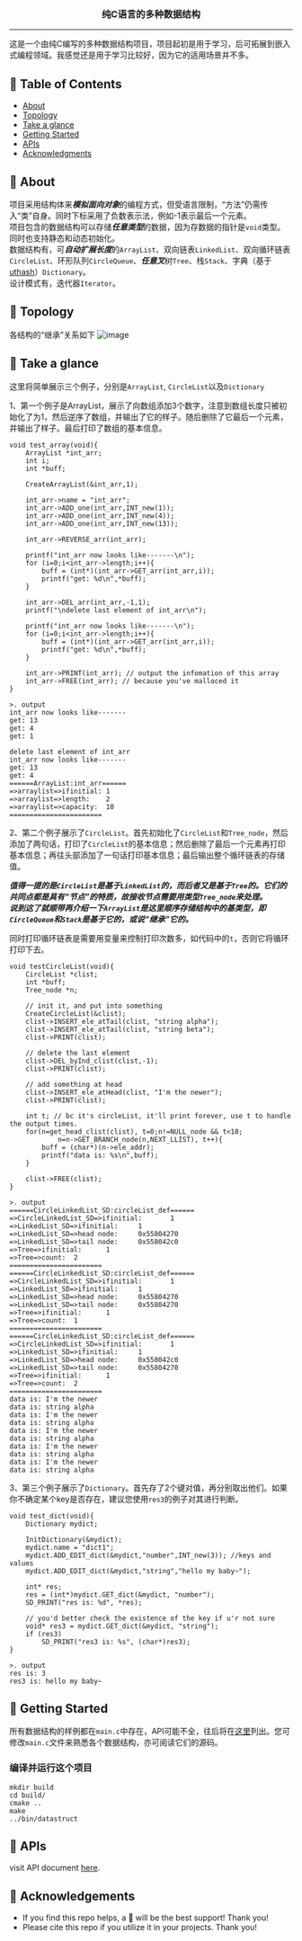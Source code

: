 
<h3 align="center">纯C语言的多种数据结构</h3>


---

<p align="left"> 这是一个由纯C编写的多种数据结构项目，项目起初是用于学习，后可拓展到嵌入式编程领域。我感觉还是用于学习比较好，因为它的适用场景并不多。
    <br> 
</p>

## 📝 Table of Contents

- [About](#about)
- [Topology](#topology)
- [Take a glance](#take_a_glance)
- [Getting Started](#getting_started)
- [APIs](#APIs)
- [Acknowledgments](#acknowledgement)

## 🧐 About <a name = "about"></a>

项目采用结构体来***模拟面向对象***的编程方式，但受语言限制，“方法”仍需传入“类”自身。同时下标采用了负数表示法，例如-1表示最后一个元素。<br>
项目包含的数据结构可以存储***任意类型***的数据，因为存数据的指针是`void`类型。同时也支持静态和动态初始化。<br>
数据结构有，可***自动扩展长度***的`ArrayList`、双向链表`LinkedList`、双向循环链表`CircleList`、环形队列`CircleQueue`、***任意叉***树`Tree`、栈`Stack`、字典（基于<a href="https://troydhanson.github.io/uthash/">uthash</a>）`Dictionary`。 <br>
设计模式有，迭代器`Iterator`。

## 🔭 Topology <a name = "topology"></a>

各结构的“继承”关系如下
![image](https://github.com/TIMESTICKING/Ctruct_SD/blob/master/images/Ctruct_SD.png)

## 👀 Take a glance <a name = "take_a_glance"></a>

这里将简单展示三个例子，分别是`ArrayList`, `CircleList`以及`Dictionary`

1、第一个例子是ArrayList，展示了向数组添加3个数字，注意到数组长度只被初始化了为1，然后逆序了数组，并输出了它的样子。随后删除了它最后一个元素，并输出了样子。最后打印了数组的基本信息。
```
void test_array(void){
	ArrayList *int_arr;
	int i;
	int *buff;
	
	CreateArrayList(&int_arr,1);
	
	int_arr->name = "int_arr";
	int_arr->ADD_one(int_arr,INT_new(1));
	int_arr->ADD_one(int_arr,INT_new(4));
	int_arr->ADD_one(int_arr,INT_new(13));
	
	int_arr->REVERSE_arr(int_arr);

	printf("int_arr now looks like-------\n");
	for (i=0;i<int_arr->length;i++){
		buff = (int*)(int_arr->GET_arr(int_arr,i));
		printf("get: %d\n",*buff);
	}
	
	int_arr->DEL_arr(int_arr,-1,1);
	printf("\ndelete last element of int_arr\n");
	
	printf("int_arr now looks like-------\n");
	for (i=0;i<int_arr->length;i++){
		buff = (int*)(int_arr->GET_arr(int_arr,i));
		printf("get: %d\n",*buff);
	}
	
	int_arr->PRINT(int_arr); // output the infomation of this array
	int_arr->FREE(int_arr); // because you've malloced it
}

>. output
int_arr now looks like-------
get: 13
get: 4
get: 1

delete last element of int_arr
int_arr now looks like-------
get: 13
get: 4
======ArrayList:int_arr======
=>arraylist=>ifinitial: 1
=>arraylist=>length:    2
=>arraylist=>capacity:  10
=======================
```

2、第二个例子展示了`CircleList`。首先初始化了`CircleList`和`Tree_node`，然后添加了两句话，打印了`CircleList`的基本信息；然后删除了最后一个元素再打印基本信息；再往头部添加了一句话打印基本信息；最后输出整个循环链表的存储值。

***值得一提的是`CircleList`是基于`LinkedList`的，而后者又是基于`Tree`的。它们的共同点都是具有“节点”的特质，故接收节点需要用类型`Tree_node`来处理。<br>
说到这了就顺带再介绍一下`ArrayList`是这里顺序存储结构中的基类型，即`CircleQueue`和`Stack`是基于它的，或说“继承”它的。***

同时打印循环链表是需要用变量来控制打印次数多，如代码中的`t`，否则它将循环打印下去。
```
void testCircleList(void){
	CircleList *clist;
	int *buff;
	Tree_node *n;
	
	// init it, and put into something
	CreateCircleList(&clist);
	clist->INSERT_ele_atTail(clist, "string alpha");
	clist->INSERT_ele_atTail(clist, "string beta");
	clist->PRINT(clist);
	
	// delete the last element
	clist->DEL_byInd_clist(clist,-1);
	clist->PRINT(clist);
	
	// add something at head
	clist->INSERT_ele_atHead(clist, "I'm the newer");
	clist->PRINT(clist);
	
	int t; // bc it's circleList, it'll print forever, use t to handle the output times.
	for(n=get_head_clist(clist), t=0;n!=NULL_node && t<10;
			n=n->GET_BRANCH_node(n,NEXT_LLIST), t++){
		buff = (char*)(n->ele_addr);
		printf("data is: %s\n",buff);
	}
    
    clist->FREE(clist);
}

>. output
======CircleLinkedList_SD:circleList_def======
=>CircleLinkedList_SD=>ifinitial:       1
=>LinkedList_SD=>ifinitial:     1
=>LinkedList_SD=>head node:     0x55804270
=>LinkedList_SD=>tail node:     0x558042c0
=>Tree=>ifinitial:      1
=>Tree=>count:  2
=======================
======CircleLinkedList_SD:circleList_def======
=>CircleLinkedList_SD=>ifinitial:       1
=>LinkedList_SD=>ifinitial:     1
=>LinkedList_SD=>head node:     0x55804270
=>LinkedList_SD=>tail node:     0x55804270
=>Tree=>ifinitial:      1
=>Tree=>count:  1
=======================
======CircleLinkedList_SD:circleList_def======
=>CircleLinkedList_SD=>ifinitial:       1
=>LinkedList_SD=>ifinitial:     1
=>LinkedList_SD=>head node:     0x558042c0
=>LinkedList_SD=>tail node:     0x55804270
=>Tree=>ifinitial:      1
=>Tree=>count:  2
=======================
data is: I'm the newer
data is: string alpha
data is: I'm the newer
data is: string alpha
data is: I'm the newer
data is: string alpha
data is: I'm the newer
data is: string alpha
data is: I'm the newer
data is: string alpha
```

3、第三个例子展示了`Dictionary`。首先存了2个键对值，再分别取出他们。如果你不确定某个key是否存在，建议您使用`res3`的例子对其进行判断。
```
void test_dict(void){
    Dictionary mydict;
    
    InitDictionary(&mydict);
    mydict.name = "dict1";
    mydict.ADD_EDIT_dict(&mydict,"number",INT_new(3)); //keys and values
    mydict.ADD_EDIT_dict(&mydict,"string","hello my baby~");
    
    int* res;
    res = (int*)mydict.GET_dict(&mydict, "number");
    SD_PRINT("res is: %d", *res);

	// you'd better check the existence of the key if u'r not sure
	void* res3 = mydict.GET_dict(&mydict, "string");
	if (res3)
		SD_PRINT("res3 is: %s", (char*)res3);
}

>. output 
res is: 3
res3 is: hello my baby~
```

## 🏁 Getting Started <a name = "getting_started"></a>

所有数据结构的样例都在`main.c`中存在，API可能不全，往后将在[这里](#APIs)列出。您可修改`main.c`文件来熟悉各个数据结构，亦可阅读它们的源码。

### 编译并运行这个项目
```
mkdir build
cd build/
cmake ..
make
../bin/datastruct
```

## 🚀 APIs <a name = "APIs"></a>

visit API document <a href="https://timesticking.github.io/Ctruct_SD/">here</a>.


## 🎉 Acknowledgements <a name = "acknowledgement"></a>

- If you find this repo helps, a 🌟 will be the best support! Thank you!
- Please cite this repo if you utilize it in your projects. Thank you!
